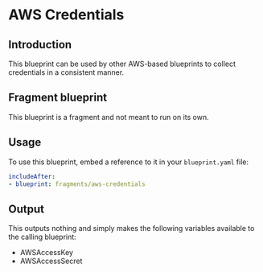 # AWS Credentials

## Introduction

This blueprint can be used by other AWS-based blueprints to collect credentials in a consistent manner.

## Fragment blueprint

This blueprint is a fragment and not meant to run on its own.

## Usage

To use this blueprint, embed a reference to it in your `blueprint.yaml` file:

```yaml
includeAfter:
- blueprint: fragments/aws-credentials
```

## Output

This outputs nothing and simply makes the following variables available to the calling blueprint:

* AWSAccessKey
* AWSAccessSecret

